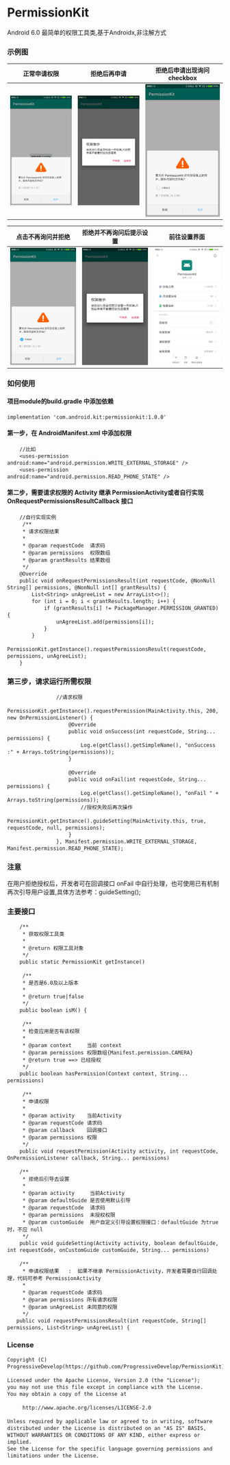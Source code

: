 # PermissionKit
Android 6.0 最简单的权限工具类,基于Androidx,非注解方式
### 示例图
|正常申请权限|拒绝后再申请|拒绝后申请出现询问checkbox|
|:---:|:---:|:---:|
| ![正常申请权限](https://raw.githubusercontent.com/ProgressiveDevelop/PermissionKit/master/screenshot/%E6%AD%A3%E5%B8%B8%E8%AF%B7%E6%B1%82.png "正常申请权限")|![拒绝后再申请](https://raw.githubusercontent.com/ProgressiveDevelop/PermissionKit/master/screenshot/%E6%8B%92%E7%BB%9D%E5%90%8E%E5%86%8D%E7%94%B3%E8%AF%B7.png "拒绝后再申请")|![拒绝后申请出现询问checkbox](https://raw.githubusercontent.com/ProgressiveDevelop/PermissionKit/master/screenshot/%E6%8B%92%E7%BB%9D%E5%90%8E%E7%94%B3%E8%AF%B7%E5%87%BA%E7%8E%B0%E8%AF%A2%E9%97%AEcheckbox.png "拒绝后申请出现询问checkbox")|

|点击不再询问并拒绝|拒绝并不再询问后提示设置|前往设置界面|
|:---:|:---:|:---:|
|![点击不再询问并拒绝](https://raw.githubusercontent.com/ProgressiveDevelop/PermissionKit/master/screenshot/%E7%82%B9%E5%87%BB%E4%B8%8D%E5%86%8D%E8%AF%A2%E9%97%AE%E5%B9%B6%E6%8B%92%E7%BB%9D.png "点击不再询问并拒绝")|![拒绝并不再询问后提示设置](https://raw.githubusercontent.com/ProgressiveDevelop/PermissionKit/master/screenshot/%E6%8B%92%E7%BB%9D%E5%B9%B6%E4%B8%8D%E5%86%8D%E8%AF%A2%E9%97%AE%E5%90%8E%E6%8F%90%E7%A4%BA%E8%AE%BE%E7%BD%AE.png "拒绝并不再询问后提示设置")|![前往设置界面](https://raw.githubusercontent.com/ProgressiveDevelop/PermissionKit/master/screenshot/%E5%89%8D%E5%BE%80%E8%AE%BE%E7%BD%AE%E7%95%8C%E9%9D%A2.png "前往设置界面")|
### 如何使用
#### 项目module的build.gradle 中添加依赖
```
implementation 'com.android.kit:permissionkit:1.0.0'
```
#### 第一步，在 AndroidManifest.xml 中添加权限
```
    //比如
    <uses-permission android:name="android.permission.WRITE_EXTERNAL_STORAGE" />
    <uses-permission android:name="android.permission.READ_PHONE_STATE" />
```
#### 第二步，需要请求权限的 Activity 继承 PermissionActivity或者自行实现 OnRequestPermissionsResultCallback 接口
```
    //自行实现实例
     /**
     * 请求权限结果
     *
     * @param requestCode  请求码
     * @param permissions  权限数组
     * @param grantResults 结果数组
     */
    @Override
    public void onRequestPermissionsResult(int requestCode, @NonNull String[] permissions, @NonNull int[] grantResults) {
        List<String> unAgreeList = new ArrayList<>();
        for (int i = 0; i < grantResults.length; i++) {
            if (grantResults[i] != PackageManager.PERMISSION_GRANTED) {
                unAgreeList.add(permissions[i]);
            }
        }
        PermissionKit.getInstance().requestPermissionsResult(requestCode, permissions, unAgreeList);
    }
```
### 第三步，请求运行所需权限
```
                //请求权限
                PermissionKit.getInstance().requestPermission(MainActivity.this, 200, new OnPermissionListener() {
                    @Override
                    public void onSuccess(int requestCode, String... permissions) {
                        Log.e(getClass().getSimpleName(), "onSuccess :" + Arrays.toString(permissions));
                    }

                    @Override
                    public void onFail(int requestCode, String... permissions) {
                        Log.e(getClass().getSimpleName(), "onFail " + Arrays.toString(permissions));
                        //授权失败后再次操作
                        PermissionKit.getInstance().guideSetting(MainActivity.this, true, requestCode, null, permissions);
                    }
                }, Manifest.permission.WRITE_EXTERNAL_STORAGE, Manifest.permission.READ_PHONE_STATE);
```
### 注意
在用户拒绝授权后，开发者可在回调接口 onFail 中自行处理，也可使用已有机制再次引导用户设置,具体方法参考：guideSetting();
### 主要接口
```
    /**
     * 获取权限工具类
     *
     * @return 权限工具对象
     */
    public static PermissionKit getInstance()
    
     /**
     * 是否是6.0及以上版本
     *
     * @return true|false
     */
    public boolean isM() {
    
     /**
     * 检查应用是否有该权限
     *
     * @param context     当前 context
     * @param permissions 权限数组{Manifest.permission.CAMERA}
     * @return true ==> 已经授权
     */
    public boolean hasPermission(Context context, String... permissions) 
    
     /**
     * 申请权限
     *
     * @param activity    当前Activity
     * @param requestCode 请求码
     * @param callback    回调接口
     * @param permissions 权限
     */
    public void requestPermission(Activity activity, int requestCode, OnPermissionListener callback, String... permissions) 
    
    /**
     * 拒绝后引导去设置
     *
     * @param activity     当前Activity
     * @param defaultGuide 是否使用默认引导
     * @param requestCode  请求码
     * @param permissions  未授权权限
     * @param customGuide  用户自定义引导设置权限接口：defaultGuide 为true时，不应 null
     */
    public void guideSetting(Activity activity, boolean defaultGuide, int requestCode, onCustomGuide customGuide, String... permissions) 
    
    /**
     * 申请权限结果   :  如果不继承 PermissionActivity，开发者需要自行回调处理，代码可参考 PermissionActivity
     *
     * @param requestCode 请求码
     * @param permissions 所有请求权限
     * @param unAgreeList 未同意的权限
     */
   public void requestPermissionsResult(int requestCode, String[] permissions, List<String> unAgreeList) {
```
### License
```
Copyright (C)  ProgressiveDevelop(https://github.com/ProgressiveDevelop/PermissionKit)

Licensed under the Apache License, Version 2.0 (the "License");
you may not use this file except in compliance with the License.
You may obtain a copy of the License at

     http://www.apache.org/licenses/LICENSE-2.0

Unless required by applicable law or agreed to in writing, software
distributed under the License is distributed on an "AS IS" BASIS,
WITHOUT WARRANTIES OR CONDITIONS OF ANY KIND, either express or implied.
See the License for the specific language governing permissions and
limitations under the License.
```